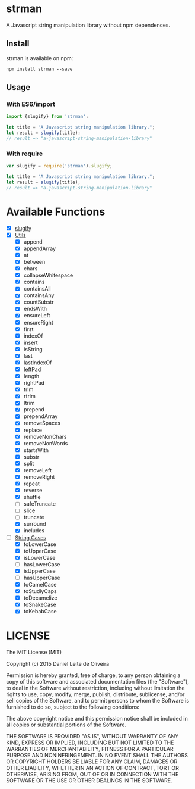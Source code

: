 # strman
A Javascript string manipulation library without npm dependences.

## Install

strman is available on npm:
```
npm install strman --save
```

## Usage

### With ES6/import

```javascript
import {slugify} from 'strman';

let title = "A Javascript string manipulation library.";
let result = slugify(title);
// result => "a-javascript-string-manipulation-library"
```

### With require

```javascript
var slugify = require('strman').slugify;

let title = "A Javascript string manipulation library.";
let result = slugify(title);
// result => "a-javascript-string-manipulation-library"
```

# Available Functions

- [x] [slugify](https://github.com/dleitee/strman/blob/master/docs/slugify.md)
- [x] [Utils](https://github.com/dleitee/strman/blob/master/docs/utils.md)
  - [x] append
  - [x] appendArray
  - [x] at
  - [x] between
  - [x] chars
  - [x] collapseWhitespace
  - [x] contains
  - [x] containsAll
  - [x] containsAny
  - [x] countSubstr
  - [x] endsWith
  - [x] ensureLeft
  - [x] ensureRight
  - [x] first
  - [x] indexOf
  - [x] insert
  - [x] isString
  - [x] last
  - [x] lastIndexOf
  - [x] leftPad
  - [x] length
  - [x] rightPad
  - [x] trim
  - [x] rtrim
  - [x] ltrim
  - [x] prepend
  - [x] prependArray
  - [x] removeSpaces
  - [x] replace
  - [x] removeNonChars
  - [x] removeNonWords
  - [x] startsWith
  - [x] substr
  - [x] split
  - [x] removeLeft
  - [x] removeRight
  - [x] repeat
  - [x] reverse
  - [x] shuffle
  - [ ] safeTruncate
  - [ ] slice
  - [ ] truncate
  - [x] surround
  - [x] includes

- [ ] [String Cases](https://github.com/dleitee/strman/blob/master/docs/cases.md)
  - [x] toLowerCase
  - [x] toUpperCase
  - [x] isLowerCase
  - [ ] hasLowerCase
  - [x] isUpperCase
  - [ ] hasUpperCase
  - [x] toCamelCase
  - [x] toStudlyCaps
  - [x] toDecamelize
  - [x] toSnakeCase
  - [x] toKebabCase

# LICENSE
The MIT License (MIT)

Copyright (c) 2015 Daniel Leite de Oliveira

Permission is hereby granted, free of charge, to any person obtaining a copy
of this software and associated documentation files (the "Software"), to deal
in the Software without restriction, including without limitation the rights
to use, copy, modify, merge, publish, distribute, sublicense, and/or sell
copies of the Software, and to permit persons to whom the Software is
furnished to do so, subject to the following conditions:

The above copyright notice and this permission notice shall be included in
all copies or substantial portions of the Software.

THE SOFTWARE IS PROVIDED "AS IS", WITHOUT WARRANTY OF ANY KIND, EXPRESS OR
IMPLIED, INCLUDING BUT NOT LIMITED TO THE WARRANTIES OF MERCHANTABILITY,
FITNESS FOR A PARTICULAR PURPOSE AND NONINFRINGEMENT. IN NO EVENT SHALL THE
AUTHORS OR COPYRIGHT HOLDERS BE LIABLE FOR ANY CLAIM, DAMAGES OR OTHER
LIABILITY, WHETHER IN AN ACTION OF CONTRACT, TORT OR OTHERWISE, ARISING FROM,
OUT OF OR IN CONNECTION WITH THE SOFTWARE OR THE USE OR OTHER DEALINGS IN
THE SOFTWARE.

